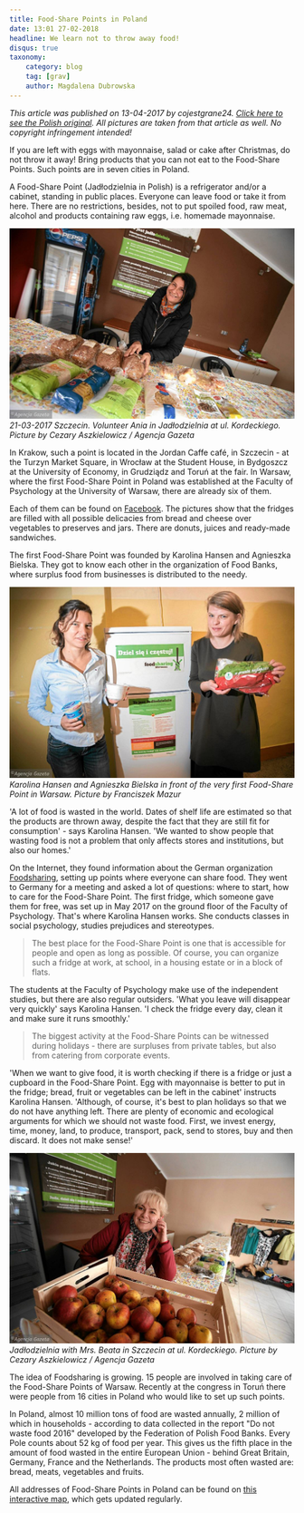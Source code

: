 ```yaml
---
title: Food-Share Points in Poland
date: 13:01 27-02-2018
headline: We learn not to throw away food!
disqus: true
taxonomy:
    category: blog
    tag: [grav]
    author: Magdalena Dubrowska
---
```


_This article was published on 13-04-2017 by cojestgrane24. [Click here to see the Polish original](http://cojestgrane24.wyborcza.pl/cjg24/1,13,21634177,147811,Jadlodzielnie-w-Polsce--Uczymy-sie-nie-wyrzucac-je.html). All pictures are taken from that article as well. No copyright infringement intended!_

If you are left with eggs with mayonnaise, salad or cake after Christmas, do not throw it away! Bring products that you can not eat to the Food-Share Points. Such points are in seven cities in Poland.

A Food-Share Point (Jadłodzielnia in Polish) is a refrigerator and/or a cabinet, standing in public places. Everyone can leave food or take it from here. There are no restrictions, besides, not to put spoiled food, raw meat, alcohol and products containing raw eggs, i.e. homemade mayonnaise.

![](poland1.jpg)
_21-03-2017 Szczecin. Volunteer Ania in Jadłodzielnia at ul. Kordeckiego. Picture by Cezary Aszkielowicz / Agencja Gazeta_

In Krakow, such a point is located in the Jordan Caffe café, in Szczecin - at the Turzyn Market Square, in Wrocław at the Student House, in Bydgoszcz at the University of Economy, in Grudziądz and Toruń at the fair. In Warsaw, where the first Food-Share Point in Poland was established at the Faculty of Psychology at the University of Warsaw, there are already six of them.

Each of them can be found on [Facebook](https://www.facebook.com/FoodsharingPolska/). The pictures show that the fridges are filled with all possible delicacies from bread and cheese over vegetables to preserves and jars. There are donuts, juices and ready-made sandwiches.

The first Food-Share Point was founded by Karolina Hansen and Agnieszka Bielska. They got to know each other in the organization of Food Banks, where surplus food from businesses is distributed to the needy.

![](poland2.jpg)
_Karolina Hansen and Agnieszka Bielska in front of the very first Food-Share Point in Warsaw. Picture by Franciszek Mazur_

'A lot of food is wasted in the world. Dates of shelf life are estimated so that the products are thrown away, despite the fact that they are still fit for consumption' - says Karolina Hansen. 'We wanted to show people that wasting food is not a problem that only affects stores and institutions, but also our homes.'

On the Internet, they found information about the German organization [Foodsharing](https://foodsharing.de), setting up points where everyone can share food. They went to Germany for a meeting and asked a lot of questions: where to start, how to care for the Food-Share Point. The first fridge, which someone gave them for free, was set up in May 2017 on the ground floor of the Faculty of Psychology. That's where Karolina Hansen works. She conducts classes in social psychology, studies prejudices and stereotypes.

> The best place for the Food-Share Point is one that is accessible for people and open as long as possible. Of course, you can organize such a fridge at work, at school, in a housing estate or in a block of flats.

The students at the Faculty of Psychology make use of the independent studies, but there are also regular outsiders. 'What you leave will disappear very quickly' says Karolina Hansen. 'I check the fridge every day, clean it and make sure it runs smoothly.'

> The biggest activity at the Food-Share Points can be witnessed during holidays - there are surpluses from private tables, but also from catering from corporate events.

'When we want to give food, it is worth checking if there is a fridge or just a cupboard in the Food-Share Point. Egg with mayonnaise is better to put in the fridge; bread, fruit or vegetables can be left in the cabinet' instructs Karolina Hansen. 'Although, of course, it's best to plan holidays so that we do not have anything left. There are plenty of economic and ecological arguments for which we should not waste food. First, we invest energy, time, money, land, to produce, transport, pack, send to stores, buy and then discard. It does not make sense!'

![](poland3.jpg)
_Jadłodzielnia with Mrs. Beata in Szczecin at ul. Kordeckiego. Picture by Cezary Aszkielowicz / Agencja Gazeta_

The idea of Foodsharing is growing. 15 people are involved in taking care of the Food-Share Points of Warsaw. Recently at the congress in Toruń there were people from 16 cities in Poland who would like to set up such points.

In Poland, almost 10 million tons of food are wasted annually, 2 million of which in households - according to data collected in the report "Do not waste food 2016" developed by the Federation of Polish Food Banks. Every Pole counts about 52 kg of food per year. This gives us the fifth place in the amount of food wasted in the entire European Union - behind Great Britain, Germany, France and the Netherlands. The products most often wasted are: bread, meats, vegetables and fruits.

All addresses of Food-Share Points in Poland can be found on [this interactive map](https://www.google.com/maps/d/viewer?mid=1vpCSdHuflmBIw4WWV3VFCQ4L2sU&ll=51.81707170821971%2C17.788496699999996&z=6), which gets updated regularly.
